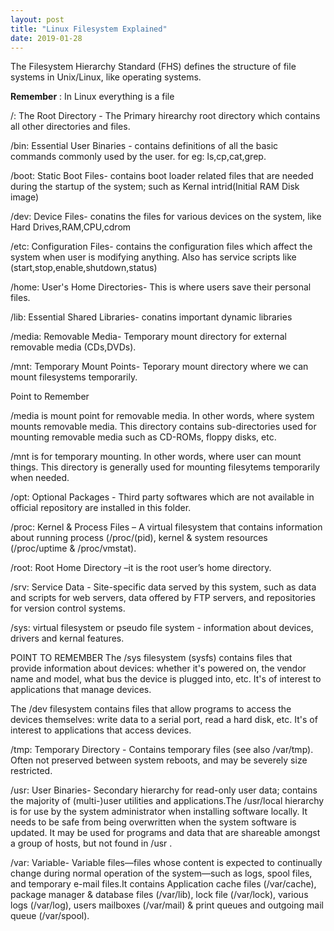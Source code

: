 ```yaml
---
layout: post
title: "Linux Filesystem Explained"
date: 2019-01-28
---
```


The Filesystem Hierarchy Standard (FHS) defines the structure of file systems in Unix/Linux, like operating systems.

**Remember** :  In Linux everything is a file

/: The Root Directory - The Primary hirearchy root directory which contains all other directories and files.

/bin: Essential User Binaries - contains definitions of all the basic commands commonly used by the user. for eg: ls,cp,cat,grep.

/boot: Static Boot Files- contains boot loader related files that are needed during the startup of the system; such as Kernal intrid(Initial RAM Disk image)

/dev: Device Files- conatins the files for various devices on the system, like Hard Drives,RAM,CPU,cdrom

/etc: Configuration Files- contains the configuration files which affect the system when user is modifying anything. Also has service scripts like (start,stop,enable,shutdown,status)

/home: User's Home Directories- This is where users save their personal files.

/lib: Essential Shared Libraries- conatins important dynamic libraries

/media: Removable Media- Temporary mount directory for external removable media (CDs,DVDs).

/mnt: Temporary Mount Points- Teporary mount directory where we can mount filesystems temporarily.

Point to Remember

/media is mount point for removable media. In other words, where system mounts removable media. This directory contains sub-directories used for mounting removable media such as CD-ROMs, floppy disks, etc.

/mnt is for temporary mounting. In other words, where user can mount things. This directory is generally used for mounting filesytems temporarily when needed.

/opt: Optional Packages - Third party softwares which are not available in official repository are installed in this folder.

/proc: Kernel & Process Files – A virtual filesystem that contains information about running process (/proc/(pid), kernel & system resources (/proc/uptime & /proc/vmstat).

/root: Root Home Directory –it is the root user’s home directory.

/srv: Service Data - Site-specific data served by this system, such as data and scripts for web servers, data offered by FTP servers, and repositories for version control systems.

/sys: virtual filesystem or pseudo file system - information about devices, drivers and kernal features.

POINT TO REMEMBER
The /sys filesystem (sysfs) contains files that provide information about devices: whether it's powered on, the vendor name and model, what bus the device is plugged into, etc. It's of interest to applications that manage devices.

The /dev filesystem contains files that allow programs to access the devices themselves: write data to a serial port, read a hard disk, etc. It's of interest to applications that access devices.

/tmp: Temporary Directory - Contains temporary files (see also /var/tmp). Often not preserved between system reboots, and may be severely size restricted.

/usr: User Binaries- Secondary hierarchy for read-only user data; contains the majority of (multi-)user utilities and applications.The /usr/local hierarchy is for use by the system administrator when installing software locally. It needs to be safe from being overwritten when the system software is updated. It may be used for programs and data that are shareable amongst a group of hosts, but not found in /usr .

/var: Variable- Variable files—files whose content is expected to continually change during normal operation of the system—such as logs, spool files, and temporary e-mail files.It contains Application cache files (/var/cache), package manager & database files (/var/lib), lock file (/var/lock), various logs (/var/log), users mailboxes (/var/mail) & print queues and outgoing mail queue (/var/spool).
